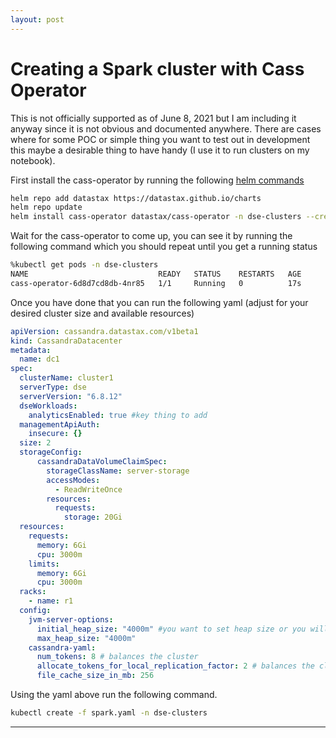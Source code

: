 ```yaml
---
layout: post
---
```

# Creating a Spark cluster with Cass Operator

This is not officially supported as of June 8, 2021 but I am including it anyway since it is not obvious and documented anywhere. There are cases where for some POC or simple
thing you want to test out in development this maybe a desirable thing to have handy (I use it to run clusters on my notebook).

First install the cass-operator by running the following [helm commands](https://helm.sh/docs/intro/install/)

```bash
helm repo add datastax https://datastax.github.io/charts
helm repo update
helm install cass-operator datastax/cass-operator -n dse-clusters --create-namespace
```

Wait for the cass-operator to come up, you can see it by running the following command which you should repeat until you get a running status

```bash
%kubectl get pods -n dse-clusters
NAME                             READY   STATUS    RESTARTS   AGE
cass-operator-6d8d7cd8db-4nr85   1/1     Running   0          17s
```

Once you have done that you can run the following yaml (adjust for your desired cluster size and available resources)

```yaml
apiVersion: cassandra.datastax.com/v1beta1
kind: CassandraDatacenter
metadata:
  name: dc1
spec:
  clusterName: cluster1
  serverType: dse
  serverVersion: "6.8.12"
  dseWorkloads:
    analyticsEnabled: true #key thing to add
  managementApiAuth:
    insecure: {}
  size: 2 
  storageConfig:
      cassandraDataVolumeClaimSpec:
        storageClassName: server-storage
        accessModes:
          - ReadWriteOnce
        resources:
          requests:
            storage: 20Gi
  resources:
    requests:
      memory: 6Gi
      cpu: 3000m
    limits:
      memory: 6Gi
      cpu: 3000m
  racks:
    - name: r1
  config:
    jvm-server-options:
      initial_heap_size: "4000m" #you want to set heap size or you will have issues with auto detection on kubernetes
      max_heap_size: "4000m"
    cassandra-yaml:
      num_tokens: 8 # balances the cluster
      allocate_tokens_for_local_replication_factor: 2 # balances the cluster, should be 3 if RF is expected to be 3
      file_cache_size_in_mb: 256
```

Using the yaml above run the following command.

```bash
kubectl create -f spark.yaml -n dse-clusters
```

---

